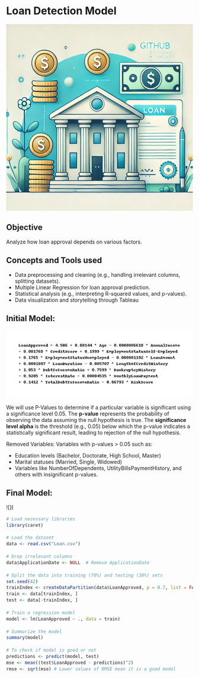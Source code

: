 # Loan Detection Model 
![](https://github.com/ridhit10/Loan-Detection-Model/blob/main/reduced_size_github_graphic.png)

## Objective
Analyze how loan approval depends on various factors.

## Concepts and Tools used

- Data preprocessing and cleaning (e.g., handling irrelevant columns, splitting datasets).
- Multiple Linear Regression for loan approval prediction.
- Statistical analysis (e.g., interpreting R-squared values, and p-values).
- Data visualization and storytelling through Tableau


## Initial Model:

![](https://github.com/ridhit10/Loan-Detection-Model/blob/main/photo.png)

We will use P-Values to determine if a particular variable is significant using a significance level 0.05. The **p-value** represents the probability of observing the data assuming the null hypothesis is true. The **significance level alpha** is the threshold (e.g., 0.05) below which the p-value indicates a statistically significant result, leading to rejection of the null hypothesis.

Removed Variables: 
Variables with p-values > 0.05 such as:
- Education levels (Bachelor, Doctorate, High School, Master)
- Marital statuses (Married, Single, Widowed)
- Variables like NumberOfDependents, UtilityBillsPaymentHistory, and others with insignificant p-values.

## Final Model:
![](


```r
# Load necessary libraries
library(caret)

# Load the dataset
data <- read.csv("Loan.csv")

# Drop irrelevant columns
data$ApplicationDate <- NULL  # Remove ApplicationDate

# Split the data into training (70%) and testing (30%) sets
set.seed(42)
trainIndex <- createDataPartition(data$LoanApproved, p = 0.7, list = FALSE)
train <- data[trainIndex, ]
test <- data[-trainIndex, ]

# Train a regression model
model <- lm(LoanApproved ~ ., data = train)

# Summarize the model
summary(model)

# To check if model is good or not
predictions <- predict(model, test)
mse <- mean((test$LoanApproved - predictions)^2)
rmse <- sqrt(mse) # Lower values of RMSE mean it is a good model

```




